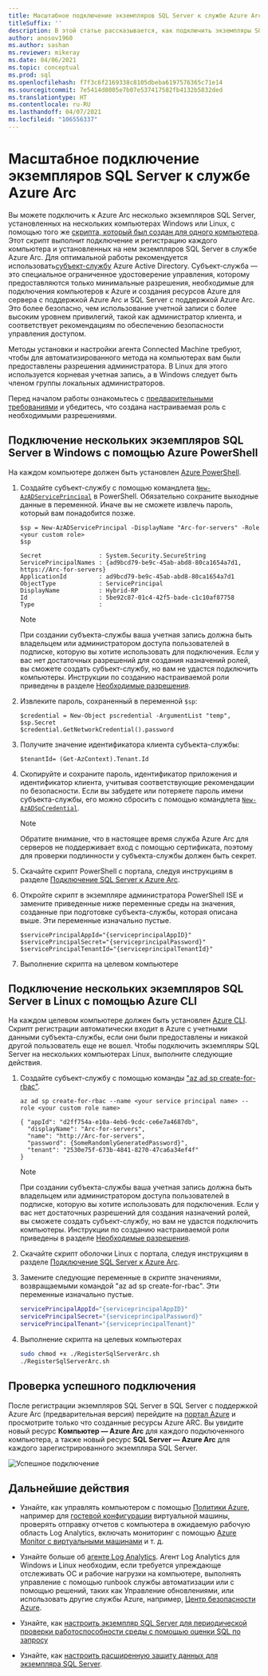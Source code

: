 ```yaml
---
title: Масштабное подключение экземпляров SQL Server к службе Azure Arc
titleSuffix: ''
description: В этой статье рассказывается, как подключить экземпляры SQL Server в качестве серверов SQL Server с поддержкой Azure Arc (предварительная версия) с помощью субъекта-службы.
author: anosov1960
ms.author: sashan
ms.reviewer: mikeray
ms.date: 04/06/2021
ms.topic: conceptual
ms.prod: sql
ms.openlocfilehash: f7f3c6f2169338c8105dbeba6197576365c71e14
ms.sourcegitcommit: 7e5414d8005e7b07e537417582fb4132b5832ded
ms.translationtype: HT
ms.contentlocale: ru-RU
ms.lasthandoff: 04/07/2021
ms.locfileid: "106556337"
---
```

# <a name="connect-sql-server-instances-to-azure-arc-at-scale"></a>Масштабное подключение экземпляров SQL Server к службе Azure Arc

Вы можете подключить к Azure Arc несколько экземпляров SQL Server, установленных на нескольких компьютерах Windows или Linux, с помощью того же [скрипта, который был создан для одного компьютера](connect.md). Этот скрипт выполнит подключение и регистрацию каждого компьютера и установленных на нем экземпляров SQL Server в службе Azure Arc. Для оптимальной работы рекомендуется использовать[субъект-службу](/azure/active-directory/develop/app-objects-and-service-principals) Azure Active Directory. Субъект-служба — это специальное ограниченное удостоверение управления, которому предоставляются только минимальные разрешения, необходимые для подключения компьютеров к Azure и создания ресурсов Azure для сервера с поддержкой Azure Arc и SQL Server с поддержкой Azure Arc. Это более безопасно, чем использование учетной записи с более высоким уровнем привилегий, такой как администратор клиента, и соответствует рекомендациям по обеспечению безопасности управления доступом.  

Методы установки и настройки агента Connected Machine требуют, чтобы для автоматизированного метода на компьютерах вам были предоставлены разрешения администратора. В Linux для этого используется корневая учетная запись, а в Windows следует быть членом группы локальных администраторов.

Перед началом работы ознакомьтесь с [предварительными требованиями](overview.md#prerequisites) и убедитесь, что создана настраиваемая роль с необходимыми разрешениями.

## <a name="connecting-multiple-sql-server-instances-on-windows-using-azure-powershell"></a>Подключение нескольких экземпляров SQL Server в Windows с помощью Azure PowerShell

На каждом компьютере должен быть установлен [Azure PowerShell](/powershell/azure/install-az-ps).

1. Создайте субъект-службу с помощью командлета [`New-AzADServicePrincipal`](/powershell/module/az.resources/new-azadserviceprincipal) в PowerShell. Обязательно сохраните выходные данные в переменной. Иначе вы не сможете извлечь пароль, который вам понадобится позже.

    ```azurepowershell-interactive
    $sp = New-AzADServicePrincipal -DisplayName "Arc-for-servers" -Role <your custom role>
    $sp
    ```

    ```output
    Secret                : System.Security.SecureString
    ServicePrincipalNames : {ad9bcd79-be9c-45ab-abd8-80ca1654a7d1, https://Arc-for-servers}
    ApplicationId         : ad9bcd79-be9c-45ab-abd8-80ca1654a7d1
    ObjectType            : ServicePrincipal
    DisplayName           : Hybrid-RP
    Id                    : 5be92c87-01c4-42f5-bade-c1c10af87758
    Type                  :
    ```

   > [!NOTE]
   > При создании субъекта-службы ваша учетная запись должна быть владельцем или администратором доступа пользователей в подписке, которую вы хотите использовать для подключения. Если у вас нет достаточных разрешений для создания назначений ролей, вы сможете создать субъект-службу, но вам не удастся подключить компьютеры. Инструкции по созданию настраиваемой роли приведены в разделе [Необходимые разрешения](overview.md#required-permissions).

2. Извлеките пароль, сохраненный в переменной `$sp`:

   ```azurepowershell-interactive
   $credential = New-Object pscredential -ArgumentList "temp", $sp.Secret
   $credential.GetNetworkCredential().password
   ```
3. Получите значение идентификатора клиента субъекта-службы:
 
   ```azurepowershell-interactive
   $tenantId= (Get-AzContext).Tenant.Id
   ```
4. Скопируйте и сохраните пароль, идентификатор приложения и идентификатор клиента, учитывая соответствующие рекомендации по безопасности. Если вы забудете или потеряете пароль имени субъекта-службы, его можно сбросить с помощью командлета [`New-AzADSpCredential`](/powershell/module/azurerm.resources/new-azurermadspcredential).

   > [!NOTE]
   > Обратите внимание, что в настоящее время служба Azure Arc для серверов не поддерживает вход с помощью сертификата, поэтому для проверки подлинности у субъекта-службы должен быть секрет.

5. Скачайте скрипт PowerShell с портала, следуя инструкциям в разделе [Подключение SQL Server к Azure Arc](connect.md).

6. Откройте скрипт в экземпляре администратора PowerShell ISE и замените приведенные ниже переменные среды на значения, созданные при подготовке субъекта-службы, которая описана выше. Эти переменные изначально пустые.

   ```azurepowershell-interactive
   $servicePrincipalAppId="{serviceprincipalAppID}"
   $servicePrincipalSecret="{serviceprincipalPassword}"
   $servicePrincipalTenantId="{serviceprincipalTenantId}"
   ```

7. Выполнение скрипта на целевом компьютере

## <a name="connecting-multiple-sql-server-instances-on-linux-using-azure-cli"></a>Подключение нескольких экземпляров SQL Server в Linux с помощью Azure CLI

На каждом целевом компьютере должен быть установлен [Azure CLI](/cli/azure/install-azure-cli). Скрипт регистрации автоматически входит в Azure с учетными данными субъекта-службы, если они были предоставлены и никакой другой пользователь еще не вошел. Чтобы подключить экземпляры SQL Server на нескольких компьютерах Linux, выполните следующие действия.

1. Создайте субъект-службу с помощью команды ["az ad sp create-for-rbac"](/cli/azure/ad/sp#az_ad_sp_create_for_rbac).

   ```azurecli-interactive
   az ad sp create-for-rbac --name <your service principal name> --role <your custom role name>
   ```

   ```output
   { "appId": "d2ff754a-e10a-4eb6-9cdc-ce6e7a4687db",
     "displayName": "Arc-for-servers",
     "name": "http://Arc-for-servers",
     "password": {SomeRandomlyGeneratedPassword}",
     "tenant": "2530e75f-673b-4841-8270-47ca6a34ef4f"
   }
   ```

   > [!NOTE]
   > При создании субъекта-службы ваша учетная запись должна быть владельцем или администратором доступа пользователей в подписке, которую вы хотите использовать для подключения. Если у вас нет достаточных разрешений для создания назначений ролей, вы сможете создать субъект-службу, но вам не удастся подключить компьютеры. Инструкции по созданию настраиваемой роли приведены в разделе [Необходимые разрешения](overview.md#required-permissions).

2. Скачайте скрипт оболочки Linux с портала, следуя инструкциям в разделе [Подключение SQL Server к Azure Arc](connect.md).

3. Замените следующие переменные в скрипте значениями, возвращаемыми командой "az ad sp create-for-rbac". Эти переменные изначально пустые.

   ```bash
   servicePrincipalAppId="{serviceprincipalAppID}"
   servicePrincipalSecret="{serviceprincipalPassword}"
   servicePrincipalTenant="{serviceprincipalTenant}"
   ```

3. Выполнение скрипта на целевых компьютерах
 
   ```bash
   sudo chmod +x ./RegisterSqlServerArc.sh
   ./RegisterSqlServerArc.sh
   ```

## <a name="validate-successful-onboarding"></a>Проверка успешного подключения

После регистрации экземпляров SQL Server в SQL Server с поддержкой Azure Arc (предварительная версия) перейдите на [портал Azure](https://aka.ms/azureportal) и просмотрите только что созданные ресурсы Azure ARC. Вы увидите новый ресурс __Компьютер — Azure Arc__ для каждого подключенного компьютера, а также новый ресурс __SQL Server — Azure Arc__ для каждого зарегистрированного экземпляра SQL Server. 

![Успешное подключение](./media/join-at-scale/successful-onboard.png)

## <a name="next-steps"></a>Дальнейшие действия

- Узнайте, как управлять компьютером с помощью [Политики Azure](/azure/governance/policy/overview), например для [гостевой конфигурации](/azure/governance/policy/concepts/guest-configuration) виртуальной машины, проверять отправку отчетов с компьютера в ожидаемую рабочую область Log Analytics, включать мониторинг с помощью [Azure Monitor с виртуальными машинами](/azure/azure-monitor/insights/vminsights-enable-policy) и т. д.

- Узнайте больше об [агенте Log Analytics](/azure/azure-monitor/platform/log-analytics-agent). Агент Log Analytics для Windows и Linux необходим, если требуется упреждающе отслеживать ОС и рабочие нагрузки на компьютере, выполнять управление с помощью runbook службы автоматизации или с помощью решений, таких как Управление обновлениями, или использовать другие службы Azure, например, [Центр безопасности Azure](/azure/security-center/security-center-intro).

- Узнайте, как [настроить экземпляр SQL Server для периодической проверки работоспособности среды с помощью оценки SQL по запросу](assess.md)

- Узнайте, как [настроить расширенную защиту данных для экземпляра SQL Server](configure-advanced-data-security.md).
